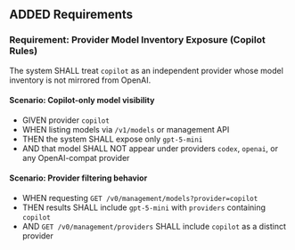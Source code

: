 ## ADDED Requirements

### Requirement: Provider Model Inventory Exposure (Copilot Rules)
The system SHALL treat `copilot` as an independent provider whose model inventory is not mirrored from OpenAI.

#### Scenario: Copilot-only model visibility
- GIVEN provider `copilot`
- WHEN listing models via `/v1/models` or management API
- THEN the system SHALL expose only `gpt-5-mini`
- AND that model SHALL NOT appear under providers `codex`, `openai`, or any OpenAI-compat provider

#### Scenario: Provider filtering behavior
- WHEN requesting `GET /v0/management/models?provider=copilot`
- THEN results SHALL include `gpt-5-mini` with `providers` containing `copilot`
- AND `GET /v0/management/providers` SHALL include `copilot` as a distinct provider

